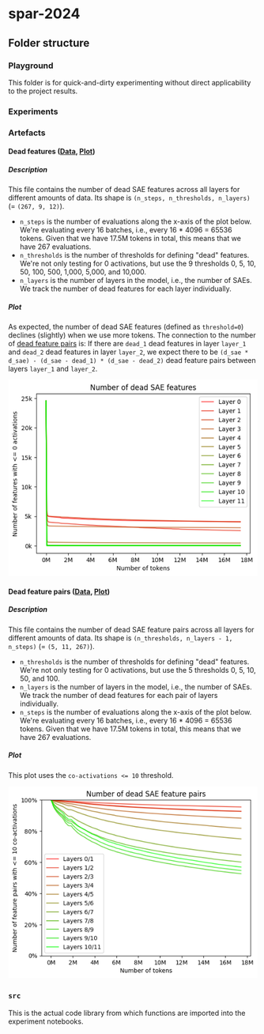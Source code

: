 # spar-2024

## Folder structure
### Playground
This folder is for quick-and-dirty experimenting without direct applicability to the project results.

### Experiments


### Artefacts
#### Dead features ([Data](/artefacts/dead_features/res_jb_sae_dead_features_17.5M_0.0.npz), [Plot](/artefacts/dead_features/res_jb_sae_dead_features_17.5M_0.0_0.png))
##### Description
This file contains the number of dead SAE features across all layers for different amounts of data. Its shape is `(n_steps, n_thresholds, n_layers)` (= `(267, 9, 12)`). 
- `n_steps` is the number of evaluations along the x-axis of the plot below. We're evaluating every 16 batches, i.e., every 16 * 4096 = 65536 tokens. Given that we have 17.5M tokens in total, this means that we have 267 evaluations.
- `n_thresholds` is the number of thresholds for defining "dead" features. We're not only testing for 0 activations, but use the 9 thresholds 0, 5, 10, 50, 100, 500, 1,000, 5,000, and 10,000.
- `n_layers` is the number of layers in the model, i.e., the number of SAEs. We track the number of dead features for each layer individually.
##### Plot
As expected, the number of dead SAE features (defined as `threshold=0`) declines (slightly) when we use more tokens. The connection to the number of [dead feature pairs]() is: If there are `dead_1` dead features in layer `layer_1` and `dead_2` dead features in layer `layer_2`, we expect there to be `(d_sae * d_sae) - (d_sae - dead_1) * (d_sae - dead_2)` dead feature pairs between layers `layer_1` and `layer_2`.

![Plot](/artefacts/dead_features/res_jb_sae_dead_features_17.5M_0.0_0.png)

#### Dead feature pairs ([Data](/artefacts/dead_feature_pairs/res_jb_sae_dead_feature_pairs_17.5M_100_24576_0.0.npz), [Plot](/artefacts/dead_features/res_jb_sae_dead_features_17.5M_0.0_0.png))
##### Description
This file contains the number of dead SAE feature pairs across all layers for different amounts of data. Its shape is `(n_thresholds, n_layers - 1, n_steps)` (= `(5, 11, 267)`). 
- `n_thresholds` is the number of thresholds for defining "dead" features. We're not only testing for 0 activations, but use the 5 thresholds 0, 5, 10, 50, and 100.
- `n_layers` is the number of layers in the model, i.e., the number of SAEs. We track the number of dead features for each pair of layers individually.
- `n_steps` is the number of evaluations along the x-axis of the plot below. We're evaluating every 16 batches, i.e., every 16 * 4096 = 65536 tokens. Given that we have 17.5M tokens in total, this means that we have 267 evaluations.
##### Plot
This plot uses the `co-activations <= 10` threshold.

![Plot](/artefacts/dead_feature_pairs/res_jb_sae_dead_feature_pairs_17.5M_100_24576_0.0.png)


### `src`
This is the actual code library from which functions are imported into the experiment notebooks.